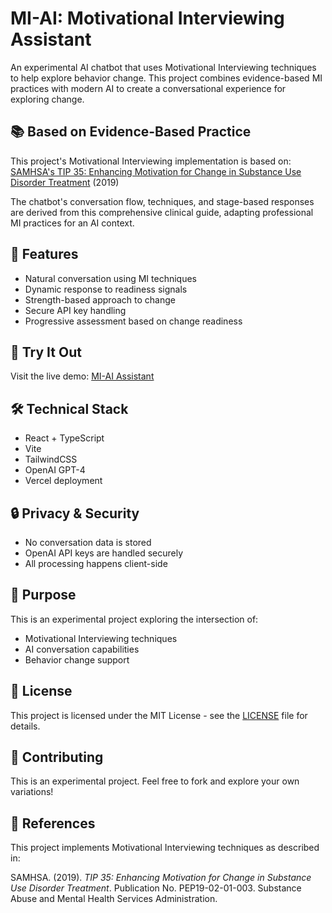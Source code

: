 # MI-AI: Motivational Interviewing Assistant

An experimental AI chatbot that uses Motivational Interviewing techniques to help explore behavior change. This project combines evidence-based MI practices with modern AI to create a conversational experience for exploring change.

## 📚 Based on Evidence-Based Practice

This project's Motivational Interviewing implementation is based on:
[SAMHSA's TIP 35: Enhancing Motivation for Change in Substance Use Disorder Treatment](https://library.samhsa.gov/product/tip-35-enhancing-motivation-change-substance-use-disorder-treatment/pep19-02-01-003) (2019)

The chatbot's conversation flow, techniques, and stage-based responses are derived from this comprehensive clinical guide, adapting professional MI practices for an AI context.

## 🌟 Features

- Natural conversation using MI techniques
- Dynamic response to readiness signals
- Strength-based approach to change
- Secure API key handling
- Progressive assessment based on change readiness

## 🚀 Try It Out

Visit the live demo: [MI-AI Assistant](https://mi-ai.vercel.app/)

## 🛠️ Technical Stack

- React + TypeScript
- Vite
- TailwindCSS
- OpenAI GPT-4
- Vercel deployment

## 🔒 Privacy & Security

- No conversation data is stored
- OpenAI API keys are handled securely
- All processing happens client-side

## 🎯 Purpose

This is an experimental project exploring the intersection of:
- Motivational Interviewing techniques
- AI conversation capabilities
- Behavior change support

## 📝 License

This project is licensed under the MIT License - see the [LICENSE](LICENSE) file for details.

## 🤝 Contributing

This is an experimental project. Feel free to fork and explore your own variations!

## 📝 References

This project implements Motivational Interviewing techniques as described in:

SAMHSA. (2019). *TIP 35: Enhancing Motivation for Change in Substance Use Disorder Treatment*. Publication No. PEP19-02-01-003. Substance Abuse and Mental Health Services Administration.

